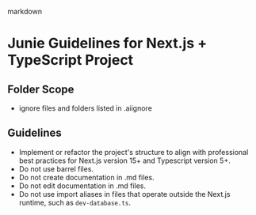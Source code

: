 markdown

# Junie Guidelines for Next.js + TypeScript Project

## Folder Scope

- ignore files and folders listed in .aiignore

## Guidelines

- Implement or refactor the project's structure to align with professional best practices for Next.js version 15+ and Typescript version 5+.
- Do not use barrel files.
- Do not create documentation in .md files.
- Do not edit documentation in .md files.
- Do not use import aliases in files that operate outside the Next.js runtime, such as `dev-database.ts`.
